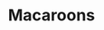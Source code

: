 ---
codehost: https://github.com/macaroons-io
logohandle: macaroonsio
sort: macaroons
title: Macaroons
twitter: https://x.com/nitram509
website: http://macaroons.io/
---